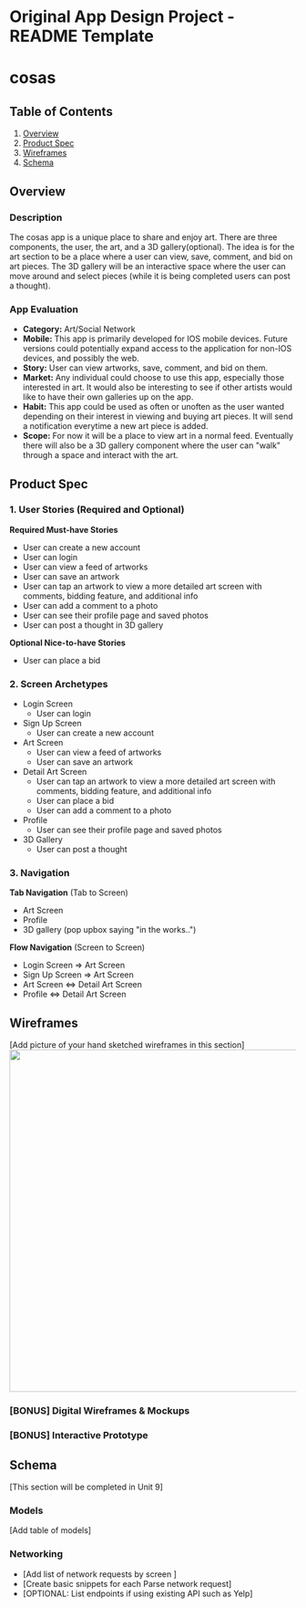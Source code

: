 Original App Design Project - README Template
===

# cosas

## Table of Contents
1. [Overview](#Overview)
1. [Product Spec](#Product-Spec)
1. [Wireframes](#Wireframes)
2. [Schema](#Schema)

## Overview
### Description
The cosas app is a unique place to share and enjoy art. There are three components, the user, the art, and a 3D gallery(optional). The idea is for the art section to be a place where a user can view, save, comment, and bid on art pieces. The 3D gallery will be an interactive space where the user can move around and select pieces (while it is being completed users can post a thought). 

### App Evaluation
- **Category:** Art/Social Network
- **Mobile:** This app is primarily developed for IOS mobile devices. Future versions could potentially expand access to the application for non-IOS devices, and possibly the web.
- **Story:** User can view artworks, save, comment, and bid on them.
- **Market:** Any individual could choose to use this app, especially those interested in art. It would also be interesting to see if other artists would like to have their own galleries up on the app.
- **Habit:**  This app could be used as often or unoften as the user wanted depending on their interest in viewing and buying art pieces. It will send a notification everytime a new art piece is added. 
- **Scope:** For now it will be a place to view art in a normal feed. Eventually there will also be a 3D gallery component where the user can "walk" through a space and interact with the art. 

## Product Spec

### 1. User Stories (Required and Optional)

**Required Must-have Stories**

* User can create a new account
* User can login
* User can view a feed of artworks
* User can save an artwork
* User can tap an artwork to view a more detailed art screen with comments, bidding feature, and additional info
* User can add a comment to a photo
* User can see their profile page and saved photos
* User can post a thought in 3D gallery

**Optional Nice-to-have Stories**

* User can place a bid

### 2. Screen Archetypes

* Login Screen
   * User can login
* Sign Up Screen
   * User can create a new account
* Art Screen
    * User can view a feed of artworks
    * User can save an artwork
* Detail Art Screen 
    *  User can tap an artwork to view a more detailed art screen with comments, bidding feature, and additional info
    *  User can place a bid
    *  User can add a comment to a photo
* Profile
    * User can see their profile page and saved photos
* 3D Gallery
    * User can post a thought

### 3. Navigation

**Tab Navigation** (Tab to Screen)

* Art Screen
* Profile
* 3D gallery (pop upbox saying "in the works..")

**Flow Navigation** (Screen to Screen)

* Login Screen
    => Art Screen
* Sign Up Screen
    => Art Screen
* Art Screen
    <=> Detail Art Screen
* Profile
    <=> Detail Art Screen

## Wireframes
[Add picture of your hand sketched wireframes in this section]
<img src="https://imgur.com/a/dczJo8r" width=600>

### [BONUS] Digital Wireframes & Mockups

### [BONUS] Interactive Prototype

## Schema 
[This section will be completed in Unit 9]
### Models
[Add table of models]
### Networking
- [Add list of network requests by screen ]
- [Create basic snippets for each Parse network request]
- [OPTIONAL: List endpoints if using existing API such as Yelp]
